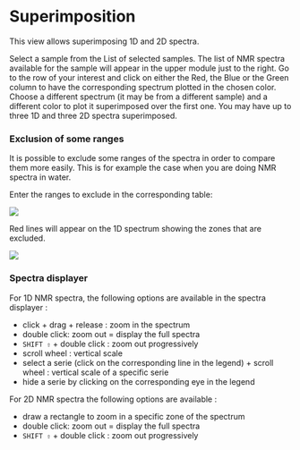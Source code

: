 # Superimposition

This view allows superimposing 1D and 2D spectra.

Select a sample from the List of selected samples. The list of NMR spectra available for the sample will appear in the upper module just to the right. Go to the row of your interest and click on either the Red, the Blue or the Green column to have the corresponding spectrum plotted in the chosen color. Choose a different spectrum \(it may be from a different sample\) and a different color to plot it superimposed over the first one. You may have up to three 1D and three 2D spectra superimposed.

### Exclusion of some ranges

It is possible to exclude some ranges of the spectra in order to compare them more easily. This is for example the case when you are doing NMR spectra in water.

Enter the ranges to exclude in the corresponding table:

![](https://lh5.googleusercontent.com/gqxT5xWtVZ-WqkA6L-o9W2ybfPFZwEg5aig0vdswbWXUBYg5OKTkZgYFh7LVXyVB9F3I4c_uyhYgPcuj7zJn1cKlRw9z-XP4wGPMDOYg_9T4ctIE4M7_KPDI-AloQ2WI1DmlDbhD)

Red lines will appear on the 1D spectrum showing the zones that are excluded.

![](https://lh6.googleusercontent.com/6K0A21h-TwulWEcd0q5-Y7k-oAQCC2oU6gKYshz1soAOj2pwwMVxfOU8RkaO8p2T10gElP6AGp7in5Nd4HbG_LrEJP-TqWfC73g4qTHUViySnZQE35P9VubEEdUFNt5804CAIBt-)

### Spectra displayer

For 1D NMR spectra, the following options are available in the spectra displayer :

- click + drag + release : zoom in the spectrum
- double click: zoom out = display the full spectra
- `SHIFT ⇧` + double click : zoom out progressively
- scroll wheel : vertical scale
- select a serie \(click on the corresponding line in the legend\) + scroll wheel : vertical scale of a specific serie
- hide a serie by clicking on the corresponding eye in the legend

For 2D NMR spectra the following options are available :

- draw a rectangle to zoom in a specific zone of the spectrum
- double click: zoom out = display the full spectra
- `SHIFT ⇧` + double click : zoom out progressively

